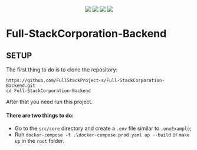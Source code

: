 <p align="center">
    <a href="https://github.com/FullStackProject-s/Full-StackCorporation-Backend/actions/workflows/django.yml" alt="Django Tests">
        <img src="https://github.com/FullStackProject-s/Full-StackCorporation-Backend/actions/workflows/django.yml/badge.svg" /></a>
    <a href="https://github.com/FullStackProject-s/Full-StackCorporation-Backend/actions/workflows/backend-build.yml" alt="Django Build" alt="Sponsors on Open Collective">
        <img src="https://github.com/FullStackProject-s/Full-StackCorporation-Backend/actions/workflows/backend-build.yml/badge.svg" /></a>
    <a href="https://codecov.io/gh/MihailGulkin/Full-StackCorporation-Backend" alt="codecov">
        <img src="https://codecov.io/gh/MihailGulkin/Full-StackCorporation-Backend/branch/main/graph/badge.svg?token=V3IX2JJLC3" /></a>
        <a href="https://img.shields.io/github/commit-activity/w/MihailGulkin/Full-StackCorporation-Backend?color=%232dba4e&label=Commit%20activity" alt="GitHub commit activity">
        <img src="https://img.shields.io/github/commit-activity/w/MihailGulkin/Full-StackCorporation-Backend?color=%232dba4e&label=Commit%20activity" />
    </a>   
</p>


# Full-StackCorporation-Backend

## SETUP

The first thing to do is to clone the repository:

```shell
https://github.com/FullStackProject-s/Full-StackCorporation-Backend.git
cd Full-StackCorporation-Backend
```

After that you need run this project.

#### There are two things to do:

* Go to the `src/core` directory and create a `.env` file similar to `.envExample`;
* Run `docker-compose -f .\docker-compose.prod.yaml up --build` or `make up` in the `root` folder.
